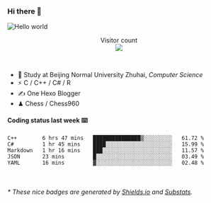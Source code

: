 ### Hi there 👋


<img src="https://raw.githubusercontent.com/sagar-viradiya/sagar-viradiya/master/resources/banner.png" alt="Hello world">
<p align="center"> 
  Visitor count<br/>
  <img src="https://profile-counter.glitch.me/youszoe/count.svg" />
</p>

<br/>


- 🍻  Study at Beijing Normal University Zhuhai, _Computer Science_
- ⚡  C / C++ / C# / R
- ✍️  One Hexo Blogger
- ♟  Chess / Chess960 


#### Coding status last week ⌨️

<!--START_SECTION:waka-->
```text
C++        6 hrs 47 mins   ███████████████▒░░░░░░░░░   61.72 % 
C#         1 hr 45 mins    ████░░░░░░░░░░░░░░░░░░░░░   15.99 % 
Markdown   1 hr 16 mins    ███░░░░░░░░░░░░░░░░░░░░░░   11.57 % 
JSON       23 mins         █░░░░░░░░░░░░░░░░░░░░░░░░   03.49 % 
YAML       16 mins         ▓░░░░░░░░░░░░░░░░░░░░░░░░   02.48 % 
```
<!--END_SECTION:waka-->

<br/>
<center><img src="http://ghchart.rshah.org/409ba5/yousazoe" alt="" /></center>


<h6>* These nice badges are generated by <a href="https://shields.io/">Shields.io</a> and <a href="https://github.com/spencerwooo/Substats">Substats</a>.</h6>
